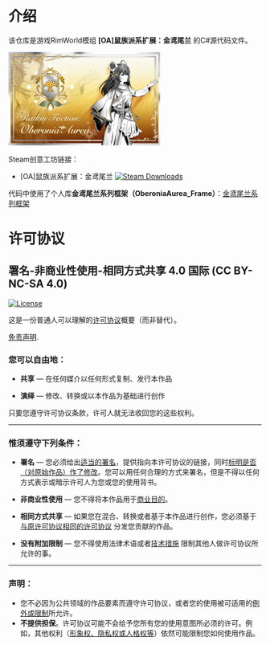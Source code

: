 
# 介绍

该仓库是游戏RimWorld模组 **[OA]鼠族派系扩展：金鸢尾兰** 的C#源代码文件。

<img src="img/%5BOA%5DRatkin%20Faction%20-%20Oberonia%20aurea.png" alt="interpolate" width="60%" />

Steam创意工坊链接：

+ [OA]鼠族派系扩展：金鸢尾兰   [![Steam Downloads](https://img.shields.io/steam/downloads/3159926804?style=flat&logo=steam&label=Steam%20Workshop)
](https://steamcommunity.com/sharedfiles/filedetails/?id=3159926804)

代码中使用了个人库**金鸢尾兰系列框架（OberoniaAurea_Frame）**：[金鸢尾兰系列框架](https://github.com/IdealNightOcean/OberoniaAurea_Frame)



# 许可协议

## 署名-非商业性使用-相同方式共享 4.0 国际 (CC BY-NC-SA 4.0)

[![License](https://img.shields.io/badge/License-CC%20BY--NC--SA%204.0-blue)](https://creativecommons.org/licenses/by-nc-sa/4.0/legalcode)

这是一份普通人可以理解的[许可协议](https://creativecommons.org/licenses/by-nc-sa/4.0/legalcode.zh-Hans)概要（而非替代）。

 [免责声明](https://creativecommons.org/licenses/by-nc-sa/4.0/deed.zh#).

### 您可以自由地：

- **共享** — 在任何媒介以任何形式复制、发行本作品

- **演绎** — 修改、转换或以本作品为基础进行创作

只要您遵守许可协议条款，许可人就无法收回您的这些权利。

------

### 惟须遵守下列条件：

- **署名** — 您必须给出[适当的署名](https://creativecommons.org/licenses/by-nc-sa/4.0/deed.zh#)，提供指向本许可协议的链接，同时[标明是否（对原始作品）作了修改](https://creativecommons.org/licenses/by-nc-sa/4.0/deed.zh#)。您可以用任何合理的方式来署名，但是不得以任何方式表示或暗示许可人为您或您的使用背书。
- **非商业性使用** — 您不得将本作品用于[商业目的](https://creativecommons.org/licenses/by-nc-sa/4.0/deed.zh#)。
- **相同方式共享** — 如果您在混合、转换或者基于本作品进行创作，您必须基于[与原许可协议相同的许可协议](https://creativecommons.org/licenses/by-nc-sa/4.0/deed.zh#) 分发您贡献的作品。

- **没有附加限制** — 您不得使用法律术语或者[技术措施](https://creativecommons.org/licenses/by-nc-sa/4.0/deed.zh#) 限制其他人做许可协议所允许的事。

------

### 声明：

- 您不必因为公共领域的作品要素而遵守许可协议，或者您的使用被可适用的[例外或限制](https://creativecommons.org/licenses/by-nc-sa/4.0/deed.zh#)所允许。
- **不提供担保**。许可协议可能不会给予您所有您的使用意图所必须的许可。例如，其他权利（[形象权、隐私权或人格权等](https://creativecommons.org/licenses/by-nc-sa/4.0/deed.zh#)）依然可能限制您如何使用作品。

